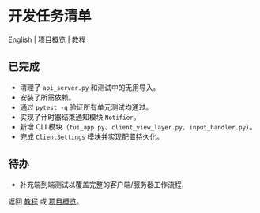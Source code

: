 # 开发任务清单
[English](REARMED.md) | [项目概览](README.md) | [教程](TUTORIAL.md)


## 已完成
- 清理了 `api_server.py` 和测试中的无用导入。
- 安装了所需依赖。
- 通过 `pytest -q` 验证所有单元测试均通过。
- 实现了计时器结束通知模块 `Notifier`。
- 新增 CLI 模块（`tui_app.py`、`client_view_layer.py`、`input_handler.py`）。
- 完成 `ClientSettings` 模块并实现配置持久化。

## 待办
 - 补充端到端测试以覆盖完整的客户端/服务器工作流程.


返回 [教程](TUTORIAL.md) 或 [项目概览](README.md)。
